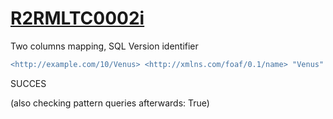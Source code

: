 
# [R2RMLTC0002i](https://www.w3.org/TR/rdb2rdf-test-cases/#R2RMLTC0002i)
Two columns mapping, SQL Version identifier

```diff
<http://example.com/10/Venus> <http://xmlns.com/foaf/0.1/name> "Venus" .
```

SUCCES

(also checking pattern queries afterwards: True)
